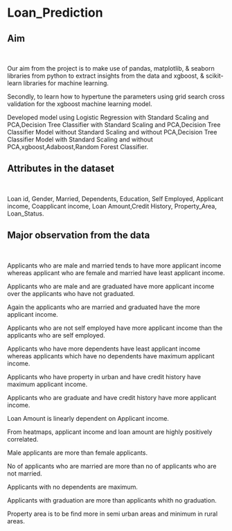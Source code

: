 <h1><b>Loan_Prediction</b></h1>

<h2><b>Aim</b></h3><br>
<p>Our aim from the project is to make use of pandas, matplotlib, & seaborn libraries from python to extract insights from the data and xgboost, & scikit-learn libraries for machine learning.</p>
<p>Secondly, to learn how to hypertune the parameters using grid search cross validation for the xgboost machine learning model.</p>
<p>Developed model using Logistic Regression with Standard Scaling and PCA,Decision Tree Classifier with Standard Scaling and PCA,Decision Tree Classifier Model without Standard Scaling and without PCA,Decision Tree Classifier Model with Standard Scaling and without PCA,xgboost,Adaboost,Random Forest Classifier.</p>

<h2><b>Attributes in the dataset</b></h2><br>
<p>Loan id, Gender, Married, Dependents, Education, Self Employed, Applicant income, Coapplicant income, Loan Amount,Credit History, Property_Area, Loan_Status.</p>

<h2><b>Major observation from the data</b></h2><br>
<p>Applicants who are male and married tends to have more applicant income whereas applicant who are female and married have least applicant income.</p>
<p>Applicants who are male and are graduated have more applicant income over the applicants who have not graduated.</p>
<p>Again the applicants who are married and graduated have the more applicant income.</p>
<p>Applicants who are not self employed have more applicant income than the applicants who are self employed.</p>
<p>Applicants who have more dependents have least applicant income whereas applicants which have no dependents have maximum applicant income.</p>
<p>Applicants who have property in urban and have credit history have maximum applicant income.</p>
<p>Applicants who are graduate and have credit history have more applicant income.</p>
<p>Loan Amount is linearly dependent on Applicant income.</p>
<p>From heatmaps, applicant income and loan amount are highly positively correlated.</p>
<p>Male applicants are more than female applicants.</p>
<p>No of applicants who are married are more than no of applicants who are not married.</p>
<p>Applicants with no dependents are maximum.</p>
<p>Applicants with graduation are more than applicants whith no graduation.</p>
<p>Property area is to be find more in semi urban areas and minimum in rural areas.</p>
